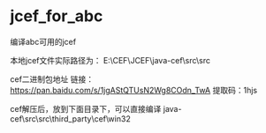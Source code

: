 # jcef_for_abc
编译abc可用的jcef

本地jcef文件实际路径为： E:\CEF\JCEF\java-cef\src\src

cef二进制包地址
链接：https://pan.baidu.com/s/1jgAStQTUsN2Wg8COdn_TwA 
提取码：1hjs

cef解压后，放到下面目录下，可以直接编译
java-cef\src\src\third_party\cef\win32

